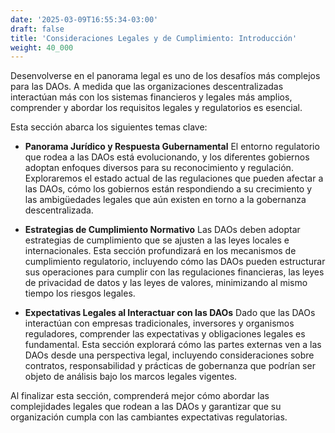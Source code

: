 ```yaml
---
date: '2025-03-09T16:55:34-03:00'
draft: false
title: 'Consideraciones Legales y de Cumplimiento: Introducción'
weight: 40_000
---
```


Desenvolverse en el panorama legal es uno de los desafíos más complejos para las DAOs. A medida que las organizaciones descentralizadas interactúan más con los sistemas financieros y legales más amplios, comprender y abordar los requisitos legales y regulatorios es esencial.

Esta sección abarca los siguientes temas clave:

- **Panorama Jurídico y Respuesta Gubernamental**
    El entorno regulatorio que rodea a las DAOs está evolucionando, y los diferentes gobiernos adoptan enfoques diversos para su reconocimiento y regulación. Exploraremos el estado actual de las regulaciones que pueden afectar a las DAOs, cómo los gobiernos están respondiendo a su crecimiento y las ambigüedades legales que aún existen en torno a la gobernanza descentralizada.

- **Estrategias de Cumplimiento Normativo**
    Las DAOs deben adoptar estrategias de cumplimiento que se ajusten a las leyes locales e internacionales. Esta sección profundizará en los mecanismos de cumplimiento regulatorio, incluyendo cómo las DAOs pueden estructurar sus operaciones para cumplir con las regulaciones financieras, las leyes de privacidad de datos y las leyes de valores, minimizando al mismo tiempo los riesgos legales.

- **Expectativas Legales al Interactuar con las DAOs**
    Dado que las DAOs interactúan con empresas tradicionales, inversores y organismos reguladores, comprender las expectativas y obligaciones legales es fundamental. Esta sección explorará cómo las partes externas ven a las DAOs desde una perspectiva legal, incluyendo consideraciones sobre contratos, responsabilidad y prácticas de gobernanza que podrían ser objeto de análisis bajo los marcos legales vigentes.

Al finalizar esta sección, comprenderá mejor cómo abordar las complejidades legales que rodean a las DAOs y garantizar que su organización cumpla con las cambiantes expectativas regulatorias.
